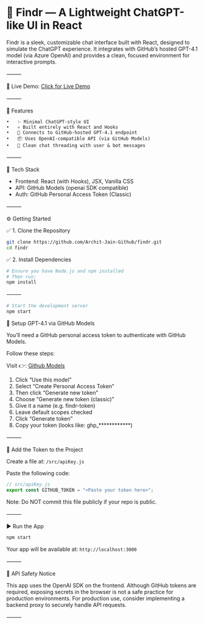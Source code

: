 # 🧠 Findr — A Lightweight ChatGPT-like UI in React

Findr is a sleek, customizable chat interface built with React, designed to simulate the ChatGPT experience. It integrates with GitHub’s hosted GPT-4.1 model (via Azure OpenAI) and provides a clean, focused environment for interactive prompts.

⸻

🚀 Live Demo: [Click for Live Demo](https://findr.architjain.dev/)

⸻

📌 Features

	•	✨ Minimal ChatGPT-style UI
	•	⚛️ Built entirely with React and Hooks
	•	🧠 Connects to GitHub-hosted GPT-4.1 endpoint
	•	📦 Uses OpenAI-compatible API (via GitHub Models)
	•	🧵 Clean chat threading with user & bot messages

⸻

🧰 Tech Stack

- Frontend: React (with Hooks), JSX, Vanilla CSS
- API: GitHub Models (openai SDK compatible)
- Auth: GitHub Personal Access Token (Classic)

⸻

⚙️ Getting Started

✅ 1. Clone the Repository

```bash
git clone https://github.com/Archit-Jain-Github/findr.git
cd findr
```

✅ 2. Install Dependencies

```bash
# Ensure you have Node.js and npm installed
# Then run:
npm install
```

⸻

```bash
# Start the development server
npm start
```

🔐 Setup GPT-4.1 via GitHub Models

You’ll need a GitHub personal access token to authenticate with GitHub Models.

Follow these steps:

Visit 👉: [Github Models](https://github.com/marketplace/models/azure-openai/gpt-4-1/playground)

1. Click “Use this model”
2. Select “Create Personal Access Token”
3. Then click “Generate new token”
4. Choose “Generate new token (classic)”
5. Give it a name (e.g. findr-token)
6. Leave default scopes checked
7. Click “Generate token”
8. Copy your token (looks like: ghp_************)

⸻

🔧 Add the Token to the Project

Create a file at: `/src/apiKey.js`

Paste the following code:

```JavaScript
// src/apiKey.js
export const GITHUB_TOKEN = "<Paste your token here>";
```

Note: Do NOT commit this file publicly if your repo is public.

⸻

▶️ Run the App

```bash
npm start
```

Your app will be available at: `http://localhost:3000`

⸻

🔐 API Safety Notice

This app uses the OpenAI SDK on the frontend. Although GitHub tokens are required, exposing secrets in the browser is not a safe practice for production environments.
For production use, consider implementing a backend proxy to securely handle API requests.

⸻
